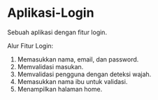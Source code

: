 # Aplikasi-Login
Sebuah aplikasi dengan fitur login.

Alur Fitur Login:  
1. Memasukkan nama, email, dan password.  
2. Memvalidasi masukan.  
3. Memvalidasi pengguna dengan deteksi wajah.  
4. Memasukkan nama ibu untuk validasi.  
5. Menampilkan halaman home.  

